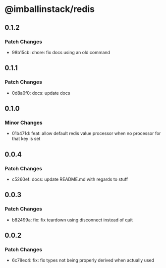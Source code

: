 # @imballinstack/redis

## 0.1.2

### Patch Changes

- 98b15cb: chore: fix docs using an old command

## 0.1.1

### Patch Changes

- 0d8a0f0: docs: update docs

## 0.1.0

### Minor Changes

- 01b471d: feat: allow default redis value processor when no processor for that key is set

## 0.0.4

### Patch Changes

- c5260ef: docs: update README.md with regards to stuff

## 0.0.3

### Patch Changes

- b82499a: fix: fix teardown using disconnect instead of quit

## 0.0.2

### Patch Changes

- 6c78ec4: fix: fix types not being properly derived when actually used
